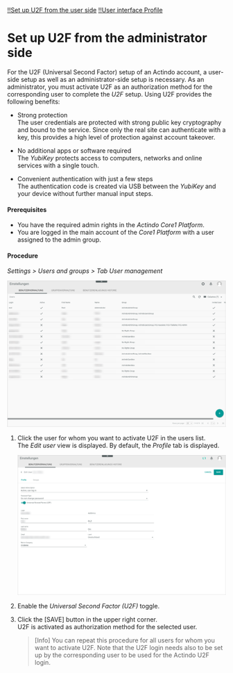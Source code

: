 [!!Set up U2F from the user side](../UsingCore1/01a_UserSetupActindo.md)
[!!User interface Profile](../UserInterface/01a_Profile.md)

# Set up U2F from the administrator side

For the U2F (Universal Second Factor) setup of an Actindo account, a user-side setup as well as an administrator-side setup is necessary. As an administrator, you must activate U2F as an authorization method for the corresponding user to complete the *U2F* setup. Using U2F provides the following benefits:

- Strong protection     
    The user credentials are protected with strong public key cryptography and bound to the service. Since only the real site can authenticate with a key, this provides a high level of protection against account takeover.  

- No additional apps or software required  
    The *YubiKey* protects access to computers, networks and online services with a single touch.

- Convenient authentication with just a few steps     
    The authentication code is created via USB between the *YubiKey* and your device without further manual input steps.

#### Prerequisites

- You have the required admin rights in the *Actindo Core1 Platform*.
- You are logged in the main account of the *Core1 Platform* with a user assigned to the admin group.

#### Procedure

*Settings > Users and groups > Tab User management*

![User management](../../Assets/Screenshots/Settings/UsersGroups/UserManagement/UserManagement.png "[User management]")


1. Click the user for whom you want to activate U2F in the users list.     
    The *Edit user* view is displayed. By default, the *Profile* tab is displayed.

    ![Edit user profile](../../Assets/Screenshots/Settings/UsersGroups/UserManagement/EditUserProfile.png "[Edit user profile]")

2. Enable the *Universal Second Factor (U2F)* toggle.

3. Click the [SAVE] button in the upper right corner.     
    U2F is activated as authorization method for the selected user.

   > [Info] You can repeat this procedure for all users for whom you want to activate U2F. Note that the U2F login needs also to be set up by the corresponding user to be used for the Actindo U2F login.

